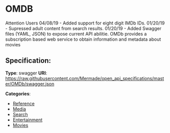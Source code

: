# OMDB


Attention Users 04/08/19 - Added support for eight digit IMDb IDs.  01/20/19 - Supressed adult content from search results. 01/20/19 - Added Swagger files (YAML, JSON) to expose current API abilitie. OMDb provides a subscription based web service to obtain information and metadata about movies

## Specification:
**Type**: swagger
**URI**: https://raw.githubusercontent.com/Mermade/open_api_specifications/master/OMDb/swagger.json


**Categories**:
- [Reference](https://github.com/apis-list/apis-list#reference)
- [Media](https://github.com/apis-list/apis-list#media)
- [Search](https://github.com/apis-list/apis-list#search)
- [Entertainment](https://github.com/apis-list/apis-list#entertainment)
- [Movies](https://github.com/apis-list/apis-list#movies)



